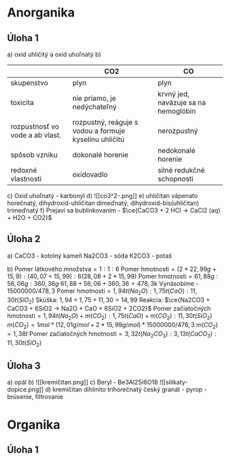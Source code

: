 # Anorganika
## Úloha 1
a) oxid uhličitý a oxid uhoľnatý
b) 

|                                 | CO2                                                    | CO                                   |
| ------------------------------- | ------------------------------------------------------ | ------------------------------------ |
| skupenstvo                      | plyn                                                   | plyn                                 |
| toxicita                        | nie priamo, je nedýchateľný                            | krvný jed, naväzuje sa na hemoglóbin |
| rozpustnosť vo vode a ab vlast. | rozpustný, reáguje s vodou a formuje kyselinu uhličitú | nerozpustný                          |
| spôsob vzniku                   | dokonalé horenie                                       | nedokonalé horenie                   |
| redoxné vlastnosti              | oxidovadlo                                             | silné redukčné schopnosti            |

c) Oxid uhoľnatý - karbonyl
d) 
![[co3^2-.png]]
e) uhličitan vápenato horečnatý, dihydroxid-uhličitan dimeďnatý, dihydroxid-bis(uhličitan) trimeďnatý
f) Prejaví sa bublinkovaním - $\ce{CaCO3 + 2 HCl -> CaCl2 (aq) + H2O + CO2}$

## Úloha 2
a) 
CaCO3 - kotolný kameň
Na2CO3 - sóda
K2CO3 - potaš

b)
$\text{Pomer látkového množstva} =  1:1:6$
$\text{Pomer hmotnosti} = (2*22,99g+15,9):(40,07+15,99):6(28,08+2*15,99)$
$\text{Pomer hmotnosti} = 61,88g:56,06g:360,36g$
$61,88+56,06+360,36=478,3$k
Vynásobíme - $15000000/478,3$
$\text{Pomer hmotnosti} = 1,94t(Na_2O):1,75t(CaO):11,30t(SiO_2)$
Skúška: $1,94+1,75+11,30=14,99$
Reakcia: $\ce{Na2CO3 + CaCO3 + 6SiO2 -> Na2O + CaO + 6SiO2 + 2CO2}$
$\text{Pomer začiatočných hmotnosti} = 1,94t(Na_2O)+m(CO_2):1,75t(CaO)+m(CO_2):11,30t(SiO_2)$
$m(CO_2)=1mol*(12,01g/mol+2*15,99g/mol)*15000000/478,3$
$m(CO_2)=1,38t$
$\text{Pomer začiatočných hmotnosti}=3,32t(Na_2CO_3):3,13t(CaCO_3):11,30t(SiO_2)$

## Úloha 3
a) opál
b)
![[kremičitan.png]]
c) Beryl - Be3Al2Si6O18
![[silikaty-dopice.png]]
d) kremičitan dihlinito trihorečnatý
český granát - pyrop - brúsenie, filtrovanie

# Organika
## Úloha 1

